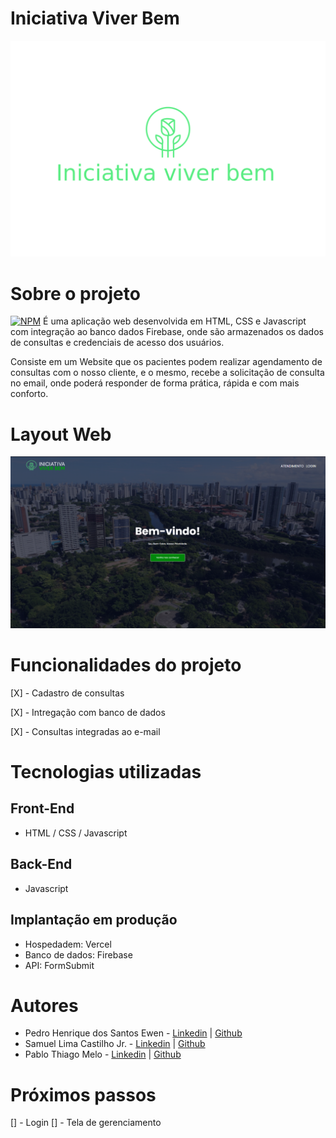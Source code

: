 # Iniciativa Viver Bem

![LOGO](./assets/logo-editor.png) 


# Sobre o projeto
[![NPM](https://img.shields.io/npm/l/react)](https://github.com/devsuperior/sds1-wmazoni/blob/master/LICENSE) 
É uma aplicação web desenvolvida em HTML, CSS e Javascript com integração ao banco dados Firebase, onde são armazenados os dados de consultas e credenciais de acesso dos usuários.

Consiste em um Website que os pacientes podem realizar agendamento de consultas com o nosso cliente, e o mesmo, recebe a solicitação de consulta no email, onde poderá responder de forma prática, rápida e com mais conforto.

# Layout Web
![LOGO](./assets/tela-web.png) 

# Funcionalidades do projeto
[X] - Cadastro de consultas

[X] - Intregação com banco de dados

[X] - Consultas integradas ao e-mail

# Tecnologias utilizadas 
## Front-End
- HTML / CSS / Javascript
## Back-End
- Javascript
## Implantação em produção
- Hospedadem: Vercel
- Banco de dados: Firebase
- API: FormSubmit
  
# Autores
- Pedro Henrique dos Santos Ewen - [Linkedin](https://www.linkedin.com/in/pedroewen-sec/) | [Github](https://github.com/PedroEwen)
- Samuel Lima Castilho Jr. - [Linkedin](https://www.linkedin.com/in/samuel-lima-51ba64276/) | [Github](https://github.com/SamuelJRL)
- Pablo Thiago Melo - [Linkedin](https://www.linkedin.com/in/pablo-thiago/) | [Github](https://github.com/PThiago1)

# Próximos passos
[] - Login
[] - Tela de gerenciamento
